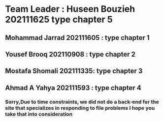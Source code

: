 # Team Leader :  Huseen Bouzieh  202111625 type chapter 5
## Mohammad Jarrad 202111605 : type chapter 1
## Yousef  Brooq 202110908  : type chapter 2
## Mostafa Shomali 202111335: type chapter 3
## Ahmad A Yahya  202111593 : type chapter 4
### **Sorry,Due to time constraints, we did not do a back-end for the site that specializes in responding to file problems I hope you take that into consideration**

